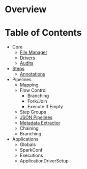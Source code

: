 # Overview

# Table of Contents
* Core
    * [File Manager](filemanager.md)
    * [Drivers](pipeline-drivers.md)
    * [Audits](executionaudits.md)
* [Steps](steps.md)
    * [Annotations](step-annotations.md)
* Pipelines
    * Mapping
    * Flow Control
        * Branching
        * Fork/Join
        * Execute If Empty
    * Step Groups
    * [JSON Pipelines](json-pipelines.md)
    * [Metadata Extractor](metadata-extractor.md)
    * Chaining
    * Branching
* Applications
    * Globals
    * SparkConf
    * Executions
    * ApplicationDriverSetup

